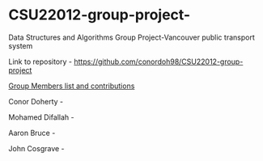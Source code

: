 # CSU22012-group-project-
Data Structures and Algorithms Group Project-Vancouver public transport system

Link to repository - https://github.com/conordoh98/CSU22012-group-project

<ins>Group Members list and contributions</ins>

Conor Doherty - 

Mohamed Difallah - 

Aaron Bruce - 

John Cosgrave - 
